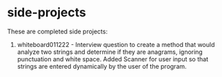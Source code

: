 # side-projects
These are completed side projects:

1) whiteboard011222 - Interview question to create a method that would analyze two strings and determine if they are anagrams, ignoring punctuation and white space. Added Scanner for user input so that strings are entered dynamically by the user of the program.
